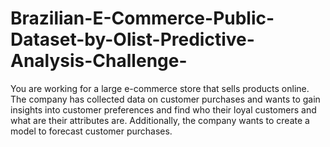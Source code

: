 # Brazilian-E-Commerce-Public-Dataset-by-Olist-Predictive-Analysis-Challenge-
You are working for a large e-commerce store that sells products online. The company has collected data on customer purchases and wants to gain insights into customer preferences and find who their loyal customers and what are their attributes are. Additionally, the company wants to create a model to forecast customer purchases.
